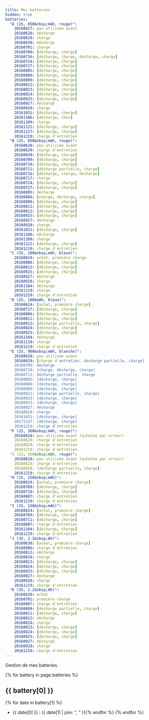 ```yaml
---
title: Mes batteries
hidden: true
batteries:
  "A (2S, 850&nbsp;mAh, rouge)":
    20160627: peu utilisée avant
    20160628: décharge
    20160629: charge
    20160630: décharge
    20160701: charge
    20160709: [décharge, charge]
    20160716: [décharge, charge, décharge, charge]
    20160724: [décharge, charge]
    20160727: [décharge, charge]
    20160805: [décharge, charge]
    20160806: [décharge, charge]
    20160809: [décharge, charge]
    20160812: [décharge, charge]
    20160823: [décharge, charge]
    20160824: [décharge, charge]
    20160925: [décharge, charge]
    20160927: décharge
    20160928: charge
    20161031: [décharge, charge]
    20161106: [décharge, choc]
    20161109: charge
    20161122: [décharge, charge]
    20161127: [décharge, charge]
    20161219: charge d'entretien
  "B (2S, 850&nbsp;mAh, rouge)":
    20160628: peu utilisée avant
    20160629: charge d'entretien
    20160630: [décharge, charge]
    20160709: [décharge, charge]
    20160710: [décharge, charge]
    20160711: [décharge partielle, charge]
    20160716: [décharge, charge, décharge]
    20160717: charge
    20160724: [décharge, charge]
    20160727: [décharge, charge]
    20160805: décharge
    20160806: [charge, décharge, charge]
    20160809: [décharge, charge]
    20160811: [décharge, charge]
    20160812: [décharge, charge]
    20160925: [décharge, charge]
    20160927: décharge
    20160928: charge
    20161031: [décharge, charge]
    20161106: décharge
    20161109: charge
    20161122: [décharge, charge]
    20161219: charge d'entretien
  "C (2S, 180&nbsp;mAh, bleue)":
    20160624: achat, première charge
    20160806: [décharge, charge]
    20160812: [décharge, charge]
    20160925: [décharge, charge]
    20160927: décharge
    20160928: charge
    20161104: décharge
    20161119: charge
    20161219: charge d'entretien
  "D (2S, 180&mAh, bleue)":
    20160624: [achat, première charge]
    20160727: [décharge, charge]
    20160806: [décharge, charge]
    20160811: [décharge, charge]
    20160812: [décharge partielle, charge]
    20160824: [décharge, charge]
    20160925: [décharge, charge]
    20161104: décharge
    20161119: charge
    20161219: charge d'entretien
  "E (2S, 900&nbsp;mAh, blanche)":
    20160628: peu utilisée avant
    20160629: [charge d'entretien, décharge partielle, charge]
    20160709: décharge
    20160710: [charge, décharge, charge]
    20160711: décharge partielle, charge
    20160805: [décharge, charge]
    20160806: [décharge, charge]
    20160809: [décharge, charge]
    20160812: [décharge partielle, charge]
    20160823: [décharge, charge]
    20160925: [décharge, charge]
    20160927: décharge
    20160928: charge
    20161031: [décharge, charge]
    20171127: [décharge, charge]
    20161219: charge d'entretien
  "F (2S, 360&nbsp;mAh, rouge)":
    20160628: peu utilisée avant (achetée par erreur)
    20160629: charge d'entretien
    20160820: charge d'entretien
    20161219: charge d'entretien
  "G (2S, 360&nbsp;mAh, rouge)":
    20160628: peu utilisée avant (achetée par erreur)
    20160629: charge d'entretien
    20160820: [décharge partielle, charge]
    20161219: charge d'entretien
  "H (1S, 150&nbsp;mAh)":
    20160624: [achat, première charge]
    20160709: [décharge, charge]
    20160710: [décharge, charge]
    20160807: charge d'entretien
    20161219: charge d'entretien
  "I (1S, 150&nbsp;mAh)":
    20160624: [achat, première charge]
    20160709: [décharge, charge]
    20160711: [décharge, charge]
    20160807: charge d'entretien
    20161104: [décharge, charge]
    20161219: charge d'entretien
  "J (3S, 2.2&nbsp;Ah)":
    20160630: [achat, première charge]
    20160806: charge d'entretien
    20160812: décharge
    20160818: charge
    20160823: [décharge, charge]
    20160824: [décharge, charge]
    20160925: [décharge, charge]
    20160927: décharge
    20160928: charge
    20161219: charge d'entretien
  "K (3S, 2.2&nbsp;Ah)":
    20160630: achat
    20160701: première charge
    20160807: charge d'entretien
    20160809: [décharge partielle, charge]
    20160811: [décharge, charge]
    20160812: décharge
    20160818: charge
    20160823: [décharge, charge]
    20160824: [décharge, charge]
    20160925: [décharge, charge]
    20160927: décharge
    20160928: charge
    20161219: charge d'entretien
---
```

Gestion de mes batteries.

{% for battery in page.batteries %}
## {{ battery[0] }}
{% for date in battery[1] %}
- {{ date[0] }}&nbsp;: {{ date[1] | join: ", " }}{% endfor %}
{% endfor %}
